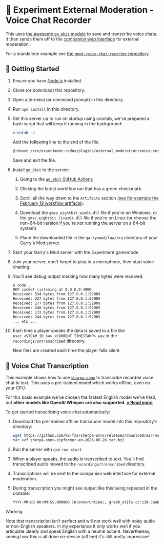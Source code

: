# 🎤 Experiment External Moderation - Voice Chat Recorder

This uses [the awesome `gm_8bit` module](https://github.com/Meachamp/gm_8bit) to save and transcribe voice chats. It then sends them off to the [companion web interface](../web/) for external moderation.

For a standalone example see [the `gmod-voice-chat-recorder` repository](https://github.com/luttje/gmod-voice-chat-recorder).

## 🚀 Getting Started

1. Ensure you have [Node.js](https://nodejs.org/en/) installed.

2. Clone (or download) this repository.

3. Open a terminal (or command prompt) in this directory.

4. Run `npm install` in this directory.

5. Set this server up to run on startup using crontab, we've prepared a bash script that will keep it running in the background:

    ```bash
    crontab -e
    ```

    Add the following line to the end of the file:

    ```bash
    @reboot /srv/experiment-redux/plugins/external_moderation/voice-server/start.sh
    ```

    Save and exit the file.

6. Install `gm_8bit` to the server:

    1. Going to the [`gm_8bit` GitHub Actions](https://github.com/Meachamp/gm_8bit/actions)

    2. Clicking the latest workflow run that has a green checkmark.

    3. Scroll all the way down to the `Artifacts` section ([see for example the February 19 workflow artifacts](https://github.com/Meachamp/gm_8bit/actions/runs/7953375251#artifacts)).

    4. Download the `gmsv_eightbit_win64.dll` file if you're on Windows, or the `gmsv_eightbit_linux64.dll` file if you're on Linux (or choose the non-64-bit version if you're not running the server on a 64-bit system).

    5. Place the downloaded file in the `garrysmod/lua/bin` directory of your Garry's Mod server.

7. Start your Garry's Mod server with the Experiment gamemode.

8. Join your server, don't forget to plug in a microphone, then start voice chatting.

9. You'll see debug output marking how many bytes were received:

    ```bash
    $ node .
    UDP socket listening at 0.0.0.0:4000
    Received: 534 bytes from 127.0.0.1:52909
    Received: 227 bytes from 127.0.0.1:52909
    Received: 277 bytes from 127.0.0.1:52909
    Received: 248 bytes from 127.0.0.1:52909
    Received: 172 bytes from 127.0.0.1:52909
    Received: 244 bytes from 127.0.0.1:52909
    ... etc ...
    ```

10. Each time a player speaks the data is saved to a file like `user_<STEAM_ID_64>_<CURRENT_TIMESTAMP>.wav` in the `recordings/untranscribed` directory.

    New files are created each time the player falls silent.

## 👄 Voice Chat Transcription

This example shows how to use [`sharpa-onnx`](https://github.com/k2-fsa/sherpa-onnx) to transcribe recorded voice chat to text. This uses a pre-trained model which works offline, even on your CPU.

For this basic example we've chosen the fastest English model we've tried, but **other models like OpenAI Whisper are also supported. [&raquo; Read more](https://github.com/luttje/gmod-voice-chat-recorder/blob/main/docs/transcribe-other-models.md)**

To get started transcribing voice chat automatically:

1. Download the pre-trained offline transducer model into this repository's directory:

    ```bash
    wget https://github.com/k2-fsa/sherpa-onnx/releases/download/asr-models/sherpa-onnx-zipformer-en-2023-06-26.tar.bz2
    tar xvf sherpa-onnx-zipformer-en-2023-06-26.tar.bz2
    ```

2. Run the server with `npm run start`

3. When a player speaks, the audio is transcribed to text. You'll find transcribed audio moved to the `recordings/transcribed` directory.

4. Transcriptions will be sent to the companion web interface for external moderation.

5. During transcription you might see output like this being repeated in the console:

    ```bash
    YYYY-MM-DD HH:MM:SS.000000 [W:onnxruntime:, graph_utils.cc:139 CanUpdateImplicitInputNameInSubgraphs]  Implicit input name <number> cannot be safely updated to <number> in one of the subgraphs.
    ```

> [!WARNING]
> Note that transcription isn't perfect and will not work well with noisy audio or non-English speakers. In my experience it only works well if you articulate clearly and speak English with a neutral accent.
> Nevertheless, seeing how this is all done on-device (offline) it's still pretty impressive!
